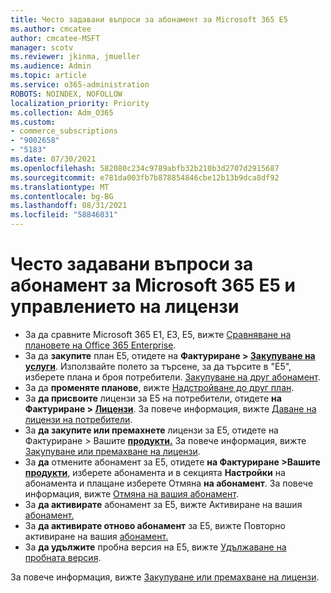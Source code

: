 ```yaml
---
title: Често задавани въпроси за абонамент за Microsoft 365 E5
ms.author: cmcatee
author: cmcatee-MSFT
manager: scotv
ms.reviewer: jkinma, jmueller
ms.audience: Admin
ms.topic: article
ms.service: o365-administration
ROBOTS: NOINDEX, NOFOLLOW
localization_priority: Priority
ms.collection: Adm_O365
ms.custom:
- commerce_subscriptions
- "9002658"
- "5183"
ms.date: 07/30/2021
ms.openlocfilehash: 582080c234c9789abfb32b210b3d2707d2915687
ms.sourcegitcommit: e781da003fb7b878854846cbe12b13b9dca8df92
ms.translationtype: MT
ms.contentlocale: bg-BG
ms.lasthandoff: 08/31/2021
ms.locfileid: "58846031"
---
```

# <a name="microsoft-365-e5-subscription-and-license-management-faq"></a>Често задавани въпроси за абонамент за Microsoft 365 E5 и управлението на лицензи

- За да сравните Microsoft 365 E1, E3, E5, вижте [Сравняване на плановете на Office 365 Enterprise](https://www.microsoft.com/microsoft-365/business/compare-more-office-365-for-business-plans).
- За да **закупите** план Е5, отидете на **Фактуриране > [Закупуване на услуги](https://go.microsoft.com/fwlink/p/?linkid=868433)**. Използвайте полето за търсене, за да търсите в "Е5", изберете плана и броя потребители. [Закупуване на друг абонамент](https://docs.microsoft.com/microsoft-365/commerce/try-or-buy-microsoft-365#buy-a-different-subscription).
- За да **променяте планове**, вижте [Надстройване до друг план](https://docs.microsoft.com/microsoft-365/commerce/subscriptions/upgrade-to-different-plan).
- За **да присвоите** лицензи за E5 на потребители, отидете **на Фактуриране > [Лицензи](https://go.microsoft.com/fwlink/p/?linkid=842264)**. За повече информация, вижте [Даване на лицензи на потребители](https://docs.microsoft.com/microsoft-365/admin/manage/assign-licenses-to-users).
- За **да закупите или премахнете** лицензи за E5, отидете на Фактуриране > Вашите **[продукти.](https://go.microsoft.com/fwlink/p/?linkid=842054)** За повече информация, вижте [Закупуване или премахване на лицензи](https://docs.microsoft.com/microsoft-365/commerce/licenses/buy-licenses).
- За **да** отмените абонамент за E5, отидете **на Фактуриране >Вашите [продукти](https://go.microsoft.com/fwlink/p/?linkid=842054)**, изберете абонамента и в секцията **Настройки** на абонамента и плащане изберете Отмяна **на абонамент**. За повече информация, вижте [Отмяна на вашия абонамент](https://docs.microsoft.com/microsoft-365/commerce/subscriptions/cancel-your-subscription).
- За **да активирате** абонамент за E5, вижте Активиране на вашия [абонамент.](https://docs.microsoft.com/alchemyinsights/activate-your-office-365-subscription)
- За **да активирате отново абонамент** за E5, вижте Повторно активиране на вашия [абонамент.](https://docs.microsoft.com/alchemyinsights/reactivate-your-subscription)
- За **да удължите** пробна версия на E5, вижте [Удължаване на пробната версия](https://docs.microsoft.com/microsoft-365/commerce/extend-your-trial).

За повече информация, вижте [Закупуване или премахване на лицензи](https://docs.microsoft.com/microsoft-365/commerce/licenses/buy-licenses).